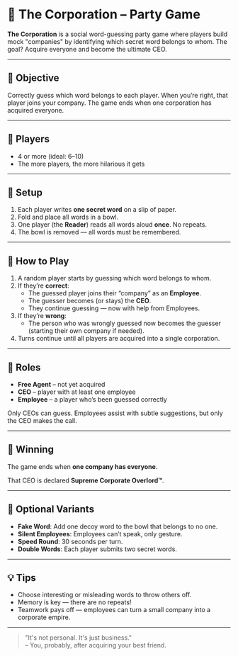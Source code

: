 # 🏢 The Corporation – Party Game

**The Corporation** is a social word-guessing party game where players build mock "companies" by identifying which secret word belongs to whom. The goal? Acquire everyone and become the ultimate CEO.

---

## 🎯 Objective

Correctly guess which word belongs to each player. When you’re right, that player joins your company. The game ends when one corporation has acquired everyone.

---

## 👥 Players

- 4 or more (ideal: 6–10)
- The more players, the more hilarious it gets

---

## 📝 Setup

1. Each player writes **one secret word** on a slip of paper.
2. Fold and place all words in a bowl.
3. One player (the **Reader**) reads all words aloud **once**. No repeats.
4. The bowl is removed — all words must be remembered.

---

## 🚀 How to Play

1. A random player starts by guessing which word belongs to whom.
2. If they’re **correct**:
   - The guessed player joins their “company” as an **Employee**.
   - The guesser becomes (or stays) the **CEO**.
   - They continue guessing — now with help from Employees.
3. If they’re **wrong**:
   - The person who was wrongly guessed now becomes the guesser (starting their own company if needed).
4. Turns continue until all players are acquired into a single corporation.

---

## 🧠 Roles

- **Free Agent** – not yet acquired
- **CEO** – player with at least one employee
- **Employee** – a player who’s been guessed correctly

Only CEOs can guess. Employees assist with subtle suggestions, but only the CEO makes the call.

---

## 🏁 Winning

The game ends when **one company has everyone**.

That CEO is declared **Supreme Corporate Overlord™**.

---

## 🔄 Optional Variants

- **Fake Word**: Add one decoy word to the bowl that belongs to no one.
- **Silent Employees**: Employees can’t speak, only gesture.
- **Speed Round**: 30 seconds per turn.
- **Double Words**: Each player submits two secret words.

---

## 💡 Tips

- Choose interesting or misleading words to throw others off.
- Memory is key — there are no repeats!
- Teamwork pays off — employees can turn a small company into a corporate empire.

---

> "It's not personal. It's just business."  
> – You, probably, after acquiring your best friend.